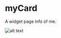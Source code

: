 # myCard

A widget page info of me.

![alt text](https://github.com/mohammedabbas2000/myCard/myCard.jpg?raw=true)
